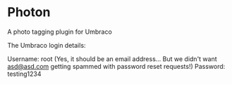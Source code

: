 # Photon

A photo tagging plugin for Umbraco

The Umbraco login details:

Username: root
(Yes, it should be an email address... But we didn't want asd@asd.com getting spammed with password reset requests!)
Password: testing1234